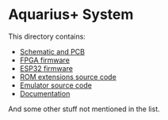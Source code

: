 # Aquarius+ System
This directory contains:
- [Schematic and PCB](pcb/)
- [FPGA firmware](fpga_cores/)
- [ESP32 firmware](esp32/)
- [ROM extensions source code](rom_src/aqplus_rom/)
- [Emulator source code](emulator/)
- [Documentation](docs/)

And some other stuff not mentioned in the list.
